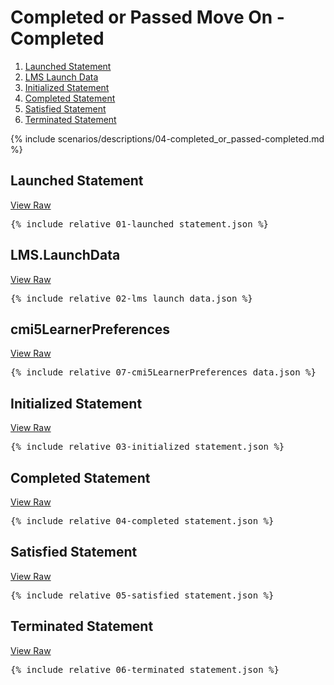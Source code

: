 ---
---

# Completed or Passed Move On - Completed

1. [Launched Statement](#launched-statement)
1. [LMS Launch Data](#lms-launch-data)
1. [Initialized Statement](#initialized-statement)
1. [Completed Statement](#completed-statement)
1. [Satisfied Statement](#satisfied-statement)
1. [Terminated Statement](#terminated-statement)

{% include scenarios/descriptions/04-completed_or_passed-completed.md %}

## Launched Statement

[View Raw](01-launched_statement.json)

<pre>
{% include_relative 01-launched_statement.json %}
</pre>

## LMS.LaunchData

[View Raw](02-lms_launch_data.json)

<pre>
{% include_relative 02-lms_launch_data.json %}
</pre>

## cmi5LearnerPreferences

[View Raw](07-cmi5LearnerPreferences_data.json)

<pre>
{% include_relative 07-cmi5LearnerPreferences_data.json %}
</pre>

## Initialized Statement

[View Raw](03-initialized_statement.json)

<pre>
{% include_relative 03-initialized_statement.json %}
</pre>

## Completed Statement

[View Raw](04-completed_statement.json)

<pre>
{% include_relative 04-completed_statement.json %}
</pre>

## Satisfied Statement

[View Raw](05-satisfied_statement.json)

<pre>
{% include_relative 05-satisfied_statement.json %}
</pre>

## Terminated Statement

[View Raw](06-terminated_statement.json)

<pre>
{% include_relative 06-terminated_statement.json %}
</pre>


